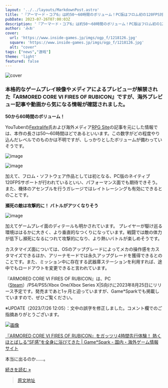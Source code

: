 ```yaml
---
layout: '../../layouts/MarkdownPost.astro'
title: '『アーマード・コア6』は約50～60時間のボリューム！PC版はフロム初の120FPS対応へ―海外プレビュー情報'
pubDate: 2023-07-26T07:00:03Z
description: '『アーマード・コア6』は約50～60時間のボリューム！PC版はフロム初の120FPS対応へ―海外プレビュー情報'
author: 'みお'
cover:
  url: 'https://www.inside-games.jp/imgs/ogp_f/1218126.jpg'
  square: 'https://www.inside-games.jp/imgs/ogp_f/1218126.jpg'
  alt: "cover"
tags: ["news","游戏"]
theme: 'light'
featured: false
---
```


![cover](https://www.inside-games.jp/imgs/ogp_f/1218126.jpg)

### 本格的なゲームプレイ映像やメディアによるプレビューが解禁された『ARMORED CORE VI FIRES OF RUBICON』ですが、海外プレビュー記事や動画から気になる情報が確認されました。

**50から60時間のボリューム！**

YouTuberの[Fextralife](https://www.youtube.com/watch?v=HiVXaj8nqqY&rel=0)氏および海外メディア[RPG Site](https://www.rpgsite.net/preview/14549-branching-path-armored-core-vi-is-poised-to-be-one-of-the-years-best-games)の記事を元にした情報では、本作の長さは50～60時間ほどであるといいます。この数字がどの程度やり込んだレベルでのものかは不明ですが、しっかりとしたボリュームが備わっていそうです。

![image](https://www.inside-games.jp/imgs/zoom/1218131.png)

![image](https://www.inside-games.jp/imgs/zoom/1218132.png)

加えて、フロム・ソフトウェア作品としては初となる、PC版のネイティブ120FPSサポートが行われているといい、パフォーマンス面でも期待できそう。また、機体のアセンブルを行うガレージではレイトレーシングも有効にできるとのことです。

**瀕死の敵は攻撃的に！ バトルがアツくなりそう**

![image](https://www.inside-games.jp/imgs/zoom/1218133.png)

加えてゲームプレイ面のディテールも明かされています。
プレイヤーが駆け巡る環境ははるかに大きく、より垂直的なつくりになっています。戦闘では敵の体力が低下し瀕死になるにつれて攻撃的になり、より熱いバトルが楽しめそうです。

カスタマイズ面については、OSのアップグレードによってメカの操作感をカスタマイズできるほか、アリーナモードでは永久アップグレードを獲得できるとのことです。また、ミッション中に存在する武器庫ステーションを利用すれば、途中でもロードアウトを変更できると言われています。

『ARMORED CORE VI FIRES OF RUBICON』は、PC（[Steam](https://store.steampowered.com/app/1888160/ARMORED_CORE_VI_FIRES_OF_RUBICON/?l=japanese)）/PS4/PS5/Xbox One/Xbox Series X|S向けに2023年8月25日にリリース予定です。発売まであと1ヶ月と迫っていますが、Game*Sparkでも掲載していますので、ぜひご覧ください。

※UPDATE（2023/7/26 12:05）：文中の誤字を修正しました。コメント欄でのご指摘ありがとうございます。

[![画像](https://www.inside-games.jp/imgs/zoom/1218134.png)](https://www.inside-games.jp/imgs/zoom/1218134.png)

[『ARMORED CORE VI FIRES OF RUBICON』をガッツリ4時間先行体験！ 熱くほとばしる“SF感”を全身に浴びてきた | Game*Spark - 国内・海外ゲーム情報サイト](https://www.gamespark.jp/article/2023/07/26/132383.html)

本当に出るのか……。

[続きを読む »](https://www.gamespark.jp/article/2023/07/26/132383.html)

>[原文地址](https://www.inside-games.jp/article/2023/07/26/147421.html)  